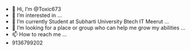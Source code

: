 - 👋 Hi, I’m @Toxic673
- 👀 I’m interested in  ...
- 🌱 I’m currently Student at Subharti University Btech IT Meerut ...
- 💞️ I’m looking for a place or group who can help me grow my abilities ...
- 📫 How to reach me ...
- 9136799202
<!---
Toxic673/Toxic673 is a ✨ special ✨ repository because its `README.md` (this file) appears on your GitHub profile.
You can click the Preview link to take a look at your changes.
--->
